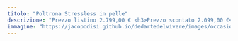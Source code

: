 ```yaml
---
titolo: "Poltrona Stressless in pelle"
descrizione: "Prezzo listino 2.799,00 € <h3>Prezzo scontato 2.099,00 €</h3>"
immagine: "https://jacopodisi.github.io/dedartedelvivere/images/occasioni/poltrona_stressless_16x9_thumbbig.jpg"
---
```

